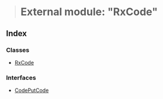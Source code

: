 > # External module: "RxCode"

## Index

### Classes

* [RxCode](../classes/_rxcode_.rxcode.md)

### Interfaces

* [CodePutCode](../interfaces/_rxcode_.codeputcode.md)